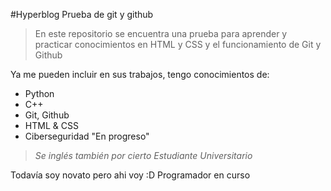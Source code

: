 #Hyperblog
Prueba de git y github
> En este repositorio se encuentra una prueba para aprender y practicar conocimientos en HTML y CSS  y el funcionamiento de Git y Github

Ya me pueden incluir en sus trabajos, tengo conocimientos de:

- Python
- C++
- Git, Github
- HTML & CSS
- Ciberseguridad "En progreso"

> *Se inglés también por cierto*
> *Estudiante Universitario*

Todavía soy novato pero ahi voy :D
Programador en curso
